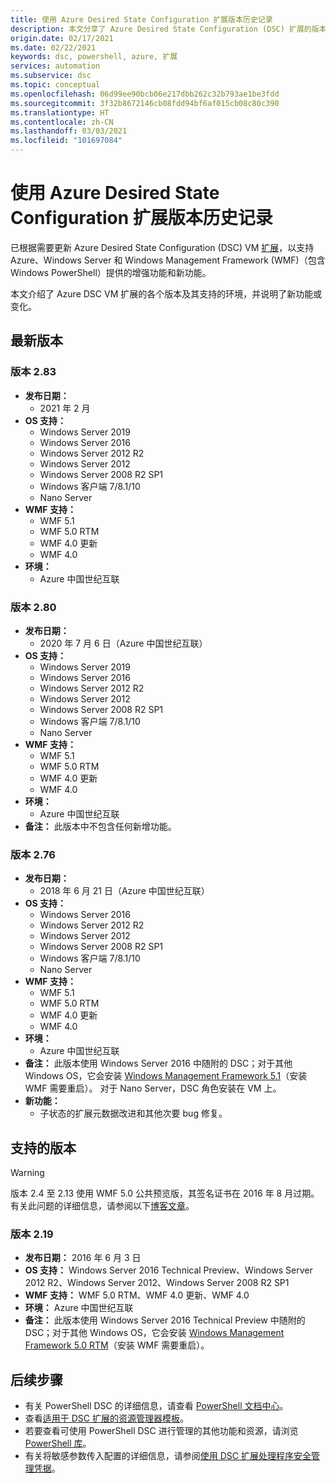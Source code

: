 ```yaml
---
title: 使用 Azure Desired State Configuration 扩展版本历史记录
description: 本文分享了 Azure Desired State Configuration (DSC) 扩展的版本历史记录信息。
origin.date: 02/17/2021
ms.date: 02/22/2021
keywords: dsc, powershell, azure, 扩展
services: automation
ms.subservice: dsc
ms.topic: conceptual
ms.openlocfilehash: 06d99ee90bcb06e217dbb262c32b793ae1be3fdd
ms.sourcegitcommit: 3f32b8672146cb08fdd94bf6af015cb08c80c390
ms.translationtype: HT
ms.contentlocale: zh-CN
ms.lasthandoff: 03/03/2021
ms.locfileid: "101697084"
---
```

# <a name="work-with-azure-desired-state-configuration-extension-version-history"></a>使用 Azure Desired State Configuration 扩展版本历史记录

已根据需要更新 Azure Desired State Configuration (DSC) VM [扩展](../virtual-machines/extensions/dsc-overview.md)，以支持 Azure、Windows Server 和 Windows Management Framework (WMF)（包含 Windows PowerShell）提供的增强功能和新功能。

本文介绍了 Azure DSC VM 扩展的各个版本及其支持的环境，并说明了新功能或变化。

## <a name="latest-version"></a>最新版本

### <a name="version-283"></a>版本 2.83

- **发布日期：**
  - 2021 年 2 月
- **OS 支持：**
  - Windows Server 2019
  - Windows Server 2016
  - Windows Server 2012 R2
  - Windows Server 2012
  - Windows Server 2008 R2 SP1
  - Windows 客户端 7/8.1/10
  - Nano Server
- **WMF 支持：**
  - WMF 5.1
  - WMF 5.0 RTM
  - WMF 4.0 更新
  - WMF 4.0
- **环境：**
  - Azure 中国世纪互联

### <a name="version-280"></a>版本 2.80

- **发布日期：**
  - 2020 年 7 月 6 日（Azure 中国世纪互联）
- **OS 支持：**
  - Windows Server 2019
  - Windows Server 2016
  - Windows Server 2012 R2
  - Windows Server 2012
  - Windows Server 2008 R2 SP1
  - Windows 客户端 7/8.1/10
  - Nano Server
- **WMF 支持：**
  - WMF 5.1
  - WMF 5.0 RTM
  - WMF 4.0 更新
  - WMF 4.0
- **环境：**
  - Azure 中国世纪互联
- **备注：** 此版本中不包含任何新增功能。

### <a name="version-276"></a>版本 2.76

- **发布日期：**
  - 2018 年 6 月 21 日（Azure 中国世纪互联）
- **OS 支持：**
  - Windows Server 2016
  - Windows Server 2012 R2
  - Windows Server 2012
  - Windows Server 2008 R2 SP1
  - Windows 客户端 7/8.1/10
  - Nano Server
- **WMF 支持：**
  - WMF 5.1
  - WMF 5.0 RTM
  - WMF 4.0 更新
  - WMF 4.0
- **环境：**
  - Azure 中国世纪互联
- **备注：** 此版本使用 Windows Server 2016 中随附的 DSC；对于其他 Windows OS，它会安装 [Windows Management Framework 5.1](https://devblogs.microsoft.com/powershell/wmf-5-1-releasing-january-2017/)（安装 WMF 需要重启）。 对于 Nano Server，DSC 角色安装在 VM 上。
- **新功能：**
  - 子状态的扩展元数据改进和其他次要 bug 修复。

## <a name="supported-versions"></a>支持的版本

> [!WARNING]
> 版本 2.4 至 2.13 使用 WMF 5.0 公共预览版，其签名证书在 2016 年 8 月过期。
> 有关此问题的详细信息，请参阅以下[博客文章](https://devblogs.microsoft.com/powershell/azure-dsc-extension-versions-2-4-up-to-2-13-will-retire-in-august/)。

### <a name="version--219"></a>版本 2.19

- **发布日期：** 2016 年 6 月 3 日
- **OS 支持：** Windows Server 2016 Technical Preview、Windows Server 2012 R2、Windows Server 2012、Windows Server 2008 R2 SP1
- **WMF 支持：** WMF 5.0 RTM、WMF 4.0 更新、WMF 4.0
- **环境：** Azure 中国世纪互联
- **备注：** 此版本使用 Windows Server 2016 Technical Preview 中随附的 DSC；对于其他 Windows OS，它会安装 [Windows Management Framework 5.0 RTM](https://devblogs.microsoft.com/powershell/windows-management-framework-wmf-5-0-rtm-is-now-available-via-the-microsoft-update-catalog/)（安装 WMF 需要重启）。

## <a name="next-steps"></a>后续步骤

- 有关 PowerShell DSC 的详细信息，请查看 [PowerShell 文档中心](https://docs.microsoft.com/powershell/scripting/dsc/overview/overview)。
- 查看[适用于 DSC 扩展的资源管理器模板](../virtual-machines/extensions/dsc-template.md)。
- 若要查看可使用 PowerShell DSC 进行管理的其他功能和资源，请浏览 [PowerShell 库](https://www.powershellgallery.com/packages?q=DscResource&x=0&y=0)。
- 有关将敏感参数传入配置的详细信息，请参阅[使用 DSC 扩展处理程序安全管理凭据](../virtual-machines/extensions/dsc-credentials.md)。
